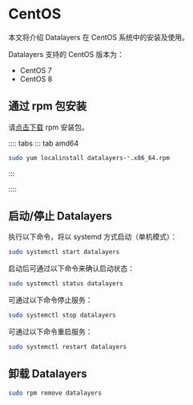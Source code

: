 # CentOS

本文将介绍 Datalayers 在 CentOS 系统中的安装及使用。

Datalayers 支持的 CentOS 版本为：
- CentOS 7
- CentOS 8

## 通过 rpm 包安装

请<a href="../assets/datalayers-0.0.3-1.el7.x86_64.rpm" download="datalayers-0.0.3-1.el7.x86_64.rpm">点击下载</a> rpm 安装包。

:::: tabs
::: tab amd64

``` bash
sudo yum localinstall datalayers-*.x86_64.rpm
```

:::

::::

## 启动/停止 Datalayers

执行以下命令，将以 systemd 方式启动（单机模式）：
``` bash
sudo systemctl start datalayers
```

启动后可通过以下命令来确认启动状态：
``` bash
sudo systemctl status datalayers
```

可通过以下命令停止服务：
``` bash
sudo systemctl stop datalayers
```

可通过以下命令重启服务：
``` bash
sudo systemctl restart datalayers
```

## 卸载 Datalayers

``` bash
sudo rpm remove datalayers
```